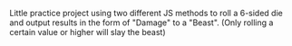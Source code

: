 Little practice project using two different JS methods to roll a 6-sided die and
 output results in the form of "Damage" to a "Beast". (Only rolling a certain value or higher will slay the beast)  